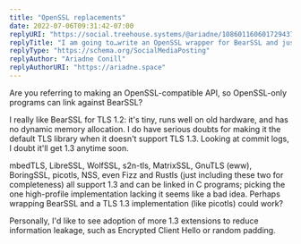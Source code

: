 ```yaml
---
title: "OpenSSL replacements"
date: 2022-07-06T09:31:42-07:00
replyURI: "https://social.treehouse.systems/@ariadne/108601160601729437"
replyTitle: "I am going to…write an OpenSSL wrapper for BearSSL and just make OpenSSL die in Alpine entirely"
replyType: "https://schema.org/SocialMediaPosting"
replyAuthor: "Ariadne Conill"
replyAuthorURI: "https://ariadne.space"
---
```

Are you referring to making an OpenSSL-compatible API, so OpenSSL-only programs can link against BearSSL?

I really like BearSSL for TLS 1.2: it's tiny, runs well on old hardware, and has no dynamic memory allocation. I do have serious doubts for making it the default TLS library when it doesn't support TLS 1.3. Looking at commit logs, I doubt it'll get 1.3 anytime soon.

mbedTLS, LibreSSL, WolfSSL, s2n-tls, MatrixSSL, GnuTLS (eww), BoringSSL, picotls, NSS, even Fizz and Rustls (just including these two for completeness) all support 1.3 and can be linked in C programs; picking the one high-profile implementation lacking it seems like a bad idea. Perhaps wrapping BearSSL and a TLS 1.3 implementation (like picotls) could work?

Personally, I'd like to see adoption of more 1.3 extensions to reduce information leakage, such as Encrypted Client Hello or random padding.

